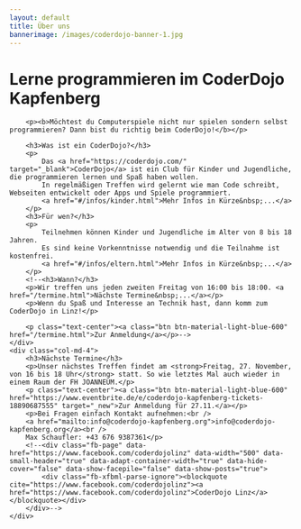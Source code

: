 ```yaml
---
layout: default
title: Über uns
bannerimage: /images/coderdojo-banner-1.jpg
---
```


<div id="fb-root"></div>
<!--script>(function(d, s, id) {
  var js, fjs = d.getElementsByTagName(s)[0];
  if (d.getElementById(id)) return;
  js = d.createElement(s); js.id = id;
  js.src = "//connect.facebook.net/de_DE/sdk.js#xfbml=1&version=v2.4";
  fjs.parentNode.insertBefore(js, fjs);
}(document, 'script', 'facebook-jssdk'));</script>-->

<div class="row">
	<div class="col-md-8">
		<h1>Lerne programmieren im CoderDojo Kapfenberg</h1>

		<p><b>Möchtest du Computerspiele nicht nur spielen sondern selbst programmieren? Dann bist du richtig beim CoderDojo!</b></p>

		<h3>Was ist ein CoderDojo?</h3>
		<p>
			Das <a href="https://coderdojo.com/" target="_blank">CoderDojo</a> ist ein Club für Kinder und Jugendliche, die programmieren lernen und Spaß haben wollen.
			In regelmäßigen Treffen wird gelernt wie man Code schreibt, Webseiten entwickelt oder Apps und Spiele programmiert. 
            <a href="#/infos/kinder.html">Mehr Infos in Kürze&nbsp;...</a>
		</p>
		<h3>Für wen?</h3>
		<p>
			Teilnehmen können Kinder und Jugendliche im Alter von 8 bis 18 Jahren.
			Es sind keine Vorkenntnisse notwendig und die Teilnahme ist kostenfrei.
            <a href="#/infos/eltern.html">Mehr Infos in Kürze&nbsp;...</a>
		</p>
		<!--<h3>Wann?</h3>
		<p>Wir treffen uns jeden zweiten Freitag von 16:00 bis 18:00. <a href="/termine.html">Nächste Termine&nbsp;...</a></p>
		<p>Wenn du Spaß und Interesse an Technik hast, dann komm zum CoderDojo in Linz!</p>

		<p class="text-center"><a class="btn btn-material-light-blue-600" href="/termine.html">Zur Anmeldung</a></p>-->
	</div>
	<div class="col-md-4">
		<h3>Nächste Termine</h3>
		<p>Unser nächstes Treffen findet am <strong>Freitag, 27. November, von 16 bis 18 Uhr</strong> statt. So wie letztes Mal auch wieder in einem Raum der FH JOANNEUM.</p>
		<p class="text-center"><a class="btn btn-material-light-blue-600" href="https://www.eventbrite.de/e/coderdojo-kapfenberg-tickets-18890687555" target="_new">Zur Anmeldung für 27.11.</a></p>
		<p>Bei Fragen einfach Kontakt aufnehmen:<br />
		<a href="mailto:info@coderdojo-kapfenberg.org">info@coderdojo-kapfenberg.org</a><br />
		Max Schaufler: +43 676 9387361</p>
		<!--<div class="fb-page" data-href="https://www.facebook.com/coderdojolinz" data-width="500" data-small-header="true" data-adapt-container-width="true" data-hide-cover="false" data-show-facepile="false" data-show-posts="true">
			<div class="fb-xfbml-parse-ignore"><blockquote cite="https://www.facebook.com/coderdojolinz"><a href="https://www.facebook.com/coderdojolinz">CoderDojo Linz</a></blockquote></div>
		</div>-->
	</div>
</div>
